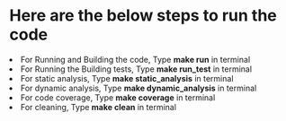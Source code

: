 # Here are the below steps to run the code

<li> For Running and Building the code,
         Type <b>make run</b> in terminal</li>
<li>For Running the Building tests,
Type <b>make run_test</b> in terminal</li>
<li>For static analysis,
Type <b>make static_analysis</b> in terminal</li>
<li>For dynamic analysis,
Type <b>make dynamic_analysis</b> in terminal</li>
<li>For code coverage,
Type <b>make coverage</b> in terminal</li>
<li>For cleaning,
Type <b>make clean</b> in terminal</li>
